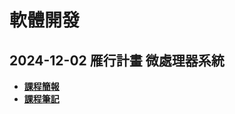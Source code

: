 # 軟體開發
## 2024-12-02 雁行計畫 微處理器系統
- **[課程簡報](https://www.canva.com/design/DAGXik4geYs/agOZm04OFkar4gWpl0Ypbg/view?utm_content=DAGXik4geYs&utm_campaign=designshare&utm_medium=link&utm_source=editor)**
- **[課程筆記](./2024-12-02/2024-12-02.md)**
